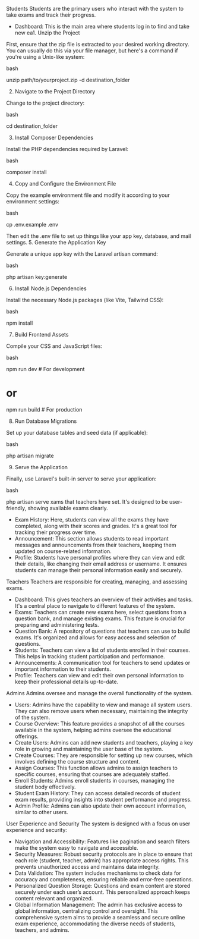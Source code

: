 Students
Students are the primary users who interact with the system to take exams and track their progress.
* Dashboard: This is the main area where students log in to find and take new ea1. Unzip the Project

First, ensure that the zip file is extracted to your desired working directory. You can usually do this via your file manager, but here's a command if you're using a Unix-like system:

bash

unzip path/to/yourproject.zip -d destination_folder

2. Navigate to the Project Directory

Change to the project directory:

bash

cd destination_folder

3. Install Composer Dependencies

Install the PHP dependencies required by Laravel:

bash

composer install

4. Copy and Configure the Environment File

Copy the example environment file and modify it according to your environment settings:

bash

cp .env.example .env

Then edit the .env file to set up things like your app key, database, and mail settings.
5. Generate the Application Key

Generate a unique app key with the Laravel artisan command:

bash

php artisan key:generate

6. Install Node.js Dependencies

Install the necessary Node.js packages (like Vite, Tailwind CSS):

bash

npm install

7. Build Frontend Assets

Compile your CSS and JavaScript files:

bash

npm run dev  # For development
# or
npm run build  # For production

8. Run Database Migrations

Set up your database tables and seed data (if applicable):

bash

php artisan migrate

9. Serve the Application

Finally, use Laravel's built-in server to serve your application:

bash

php artisan serve
xams that teachers have set. It's designed to be user-friendly, showing available exams clearly.
* Exam History: Here, students can view all the exams they have completed, along with their scores and grades. It's a great tool for tracking their progress over time.
* Announcement: This section allows students to read important messages and announcements from their teachers, keeping them updated on course-related information.
* Profile: Students have personal profiles where they can view and edit their details, like changing their email address or username. It ensures students can manage their personal information easily and securely.

Teachers
Teachers are responsible for creating, managing, and assessing exams.
* Dashboard: This gives teachers an overview of their activities and tasks. It's a central place to navigate to different features of the system.
* Exams: Teachers can create new exams here, select questions from a question bank, and manage existing exams. This feature is crucial for preparing and administering tests.
* Question Bank: A repository of questions that teachers can use to build exams. It's organized and allows for easy access and selection of questions.
* Students: Teachers can view a list of students enrolled in their courses. This helps in tracking student participation and performance.
* Announcements: A communication tool for teachers to send updates or important information to their students.
* Profile: Teachers can view and edit their own personal information to keep their professional details up-to-date.

Admins
Admins oversee and manage the overall functionality of the system.
* Users: Admins have the capability to view and manage all system users. They can also remove users when necessary, maintaining the integrity of the system.
* Course Overview: This feature provides a snapshot of all the courses available in the system, helping admins oversee the educational offerings.
* Create Users: Admins can add new students and teachers, playing a key role in growing and maintaining the user base of the system.
* Create Courses: They are responsible for setting up new courses, which involves defining the course structure and content.
* Assign Courses: This function allows admins to assign teachers to specific courses, ensuring that courses are adequately staffed.
* Enroll Students: Admins enroll students in courses, managing the student body effectively.
* Student Exam History: They can access detailed records of student exam results, providing insights into student performance and progress.
* Admin Profile: Admins can also update their own account information, similar to other users.

User Experience and Security
The system is designed with a focus on user experience and security:
* Navigation and Accessibility: Features like pagination and search filters make the system easy to navigate and accessible.
* Security Measures: Robust security protocols are in place to ensure that each role (student, teacher, admin) has appropriate access rights. This prevents unauthorized access and maintains data integrity.
* Data Validation: The system includes mechanisms to check data for accuracy and completeness, ensuring reliable and error-free operations.
* Personalized Question Storage: Questions and exam content are stored securely under each user’s account. This personalized approach keeps content relevant and organized.
* Global Information Management: The admin has exclusive access to global information, centralizing control and oversight.
This comprehensive system aims to provide a seamless and secure online exam experience, accommodating the diverse needs of students, teachers, and admins.

